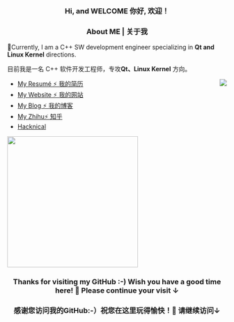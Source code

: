 <h3 align="center">Hi, and WELCOME  你好, 欢迎！</h3>


<h3 align="center">
About ME | 关于我
</h3>

</a>

🌱Currently, I am a C++ SW development engineer specializing in **Qt and Linux Kernel** directions. 

目前我是一名 C++ 软件开发工程师，专攻**Qt、Linux Kernel** 方向。

<a href="http://EEEugene.github.io/">
  <img align="right" src="https://github-readme-stats.vercel.app/api?username=EEEugene&bg_color=22272E&text_color=CDD9E5&count_private=true&show_icons=true&hide_border=true&include_all_commits=true" /> 
</a>

* [My Resumé ⚡ 我的简历](https://github.com/EEEugene/blogImg/blob/main/Resume.md)
* [My Website  ⚡ 我的网站](https://github.com/EEEugene)
* [My Blog  ⚡ 我的博客](https://blog.csdn.net/EEEugene) 
* [My Zhihu⚡ 知乎](https://www.zhihu.com/people/yige-xiang-kao-211de-li-ke-sheng) 
* [Hacknical](https://hacknical.com/EEEugene/github)
</details>

<p align="left">
<a href="http://hollowman6.github.io/">
  <img src="https://github-readme-stats.vercel.app/api/top-langs/?username=EEEugene&layout=compact&bg_color=22272E&text_color=CDD9E5&langs_count=10&hide_border=true" width="300px"/>
</a>
</p>

<h3 align="center">Thanks for visiting my GitHub :-) Wish you have a good time here! 🎉 Please continue your visit ↓</h3>

<h3 align="center">感谢您访问我的GitHub:-）祝您在这里玩得愉快！🎉 请继续访问↓</h3>
